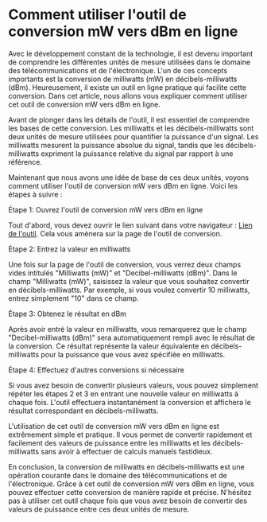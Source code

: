 Comment utiliser l'outil de conversion mW vers dBm en ligne
===========================================================

Avec le développement constant de la technologie, il est devenu important de comprendre les différentes unités de mesure utilisées dans le domaine des télécommunications et de l'électronique. L'un de ces concepts importants est la conversion de milliwatts (mW) en décibels-milliwatts (dBm). Heureusement, il existe un outil en ligne pratique qui facilite cette conversion. Dans cet article, nous allons vous expliquer comment utiliser cet outil de conversion mW vers dBm en ligne.

Avant de plonger dans les détails de l'outil, il est essentiel de comprendre les bases de cette conversion. Les milliwatts et les décibels-milliwatts sont deux unités de mesure utilisées pour quantifier la puissance d'un signal. Les milliwatts mesurent la puissance absolue du signal, tandis que les décibels-milliwatts expriment la puissance relative du signal par rapport à une référence.

Maintenant que nous avons une idée de base de ces deux unités, voyons comment utiliser l'outil de conversion mW vers dBm en ligne. Voici les étapes à suivre :

Étape 1: Ouvrez l'outil de conversion mW vers dBm en ligne

Tout d'abord, vous devez ouvrir le lien suivant dans votre navigateur : [Lien de l'outil](https://www.onlinecalculatorsfree.com/fr/convert/milliwatts-to-decibel-milliwatts.html). Cela vous amènera sur la page de l'outil de conversion.

Étape 2: Entrez la valeur en milliwatts

Une fois sur la page de l'outil de conversion, vous verrez deux champs vides intitulés "Milliwatts (mW)" et "Decibel-milliwatts (dBm)". Dans le champ "Milliwatts (mW)", saisissez la valeur que vous souhaitez convertir en décibels-milliwatts. Par exemple, si vous voulez convertir 10 milliwatts, entrez simplement "10" dans ce champ.

Étape 3: Obtenez le résultat en dBm

Après avoir entré la valeur en milliwatts, vous remarquerez que le champ "Decibel-milliwatts (dBm)" sera automatiquement rempli avec le résultat de la conversion. Ce résultat représente la valeur équivalente en décibels-milliwatts pour la puissance que vous avez spécifiée en milliwatts.

Étape 4: Effectuez d'autres conversions si nécessaire

Si vous avez besoin de convertir plusieurs valeurs, vous pouvez simplement répéter les étapes 2 et 3 en entrant une nouvelle valeur en milliwatts à chaque fois. L'outil effectuera instantanément la conversion et affichera le résultat correspondant en décibels-milliwatts.

L'utilisation de cet outil de conversion mW vers dBm en ligne est extrêmement simple et pratique. Il vous permet de convertir rapidement et facilement des valeurs de puissance entre les milliwatts et les décibels-milliwatts sans avoir à effectuer de calculs manuels fastidieux.

En conclusion, la conversion de milliwatts en décibels-milliwatts est une opération courante dans le domaine des télécommunications et de l'électronique. Grâce à cet outil de conversion mW vers dBm en ligne, vous pouvez effectuer cette conversion de manière rapide et précise. N'hésitez pas à utiliser cet outil chaque fois que vous avez besoin de convertir des valeurs de puissance entre ces deux unités de mesure.